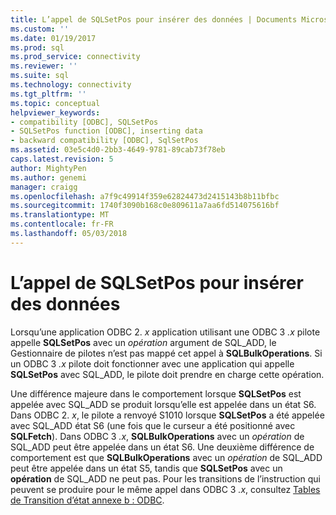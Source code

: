 ```yaml
---
title: L’appel de SQLSetPos pour insérer des données | Documents Microsoft
ms.custom: ''
ms.date: 01/19/2017
ms.prod: sql
ms.prod_service: connectivity
ms.reviewer: ''
ms.suite: sql
ms.technology: connectivity
ms.tgt_pltfrm: ''
ms.topic: conceptual
helpviewer_keywords:
- compatibility [ODBC], SQLSetPos
- SQLSetPos function [ODBC], inserting data
- backward compatibility [ODBC], SqlSetPos
ms.assetid: 03e5c4d0-2bb3-4649-9781-89cab73f78eb
caps.latest.revision: 5
author: MightyPen
ms.author: genemi
manager: craigg
ms.openlocfilehash: a7f9c49914f359e62824473d2415143b8b11bfbc
ms.sourcegitcommit: 1740f3090b168c0e809611a7aa6fd514075616bf
ms.translationtype: MT
ms.contentlocale: fr-FR
ms.lasthandoff: 05/03/2018
---
```

# <a name="calling-sqlsetpos-to-insert-data"></a>L’appel de SQLSetPos pour insérer des données
Lorsqu’une application ODBC 2. *x* application utilisant une ODBC 3 *.x* pilote appelle **SQLSetPos** avec un *opération* argument de SQL_ADD, le Gestionnaire de pilotes n’est pas mappé cet appel à **SQLBulkOperations**. Si un ODBC 3 *.x* pilote doit fonctionner avec une application qui appelle **SQLSetPos** avec SQL_ADD, le pilote doit prendre en charge cette opération.  
  
 Une différence majeure dans le comportement lorsque **SQLSetPos** est appelée avec SQL_ADD se produit lorsqu’elle est appelée dans un état S6. Dans ODBC 2. *x*, le pilote a renvoyé S1010 lorsque **SQLSetPos** a été appelée avec SQL_ADD état S6 (une fois que le curseur a été positionné avec **SQLFetch**). Dans ODBC 3 *.x*, **SQLBulkOperations** avec un *opération* de SQL_ADD peut être appelée dans un état S6. Une deuxième différence de comportement est que **SQLBulkOperations** avec un *opération* de SQL_ADD peut être appelée dans un état S5, tandis que **SQLSetPos** avec un **opération** de SQL_ADD ne peut pas. Pour les transitions de l’instruction qui peuvent se produire pour le même appel dans ODBC 3 *.x*, consultez [Tables de Transition d’état annexe b : ODBC](../../../odbc/reference/appendixes/appendix-b-odbc-state-transition-tables.md).
